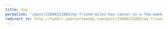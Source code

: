 ```yaml
---
title: Xcp
permalink: "/post/21696221865/my-friend-miles-has-cancer-in-a-few-weeks-hell"
redirect_to: http://tumblr.spencertweedy.com/post/21696221865/my-friend-miles-has-cancer-in-a-few-weeks-hell
---
```


